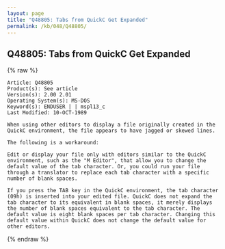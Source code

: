 ```yaml
---
layout: page
title: "Q48805: Tabs from QuickC Get Expanded"
permalink: /kb/048/Q48805/
---
```


## Q48805: Tabs from QuickC Get Expanded

{% raw %}

	Article: Q48805
	Product(s): See article
	Version(s): 2.00 2.01
	Operating System(s): MS-DOS
	Keyword(s): ENDUSER | | mspl13_c
	Last Modified: 10-OCT-1989
	
	When using other editors to display a file originally created in the
	QuickC environment, the file appears to have jagged or skewed lines.
	
	The following is a workaround:
	
	Edit or display your file only with editors similar to the QuickC
	environment, such as the "M Editor", that allow you to change the
	default value of the tab character. Or, you could run your file
	through a translator to replace each tab character with a specific
	number of blank spaces.
	
	If you press the TAB key in the QuickC environment, the tab character
	(09h) is inserted into your edited file. QuickC does not expand the
	tab character to its equivalent in blank spaces, it merely displays
	the number of blank spaces equivalent to the tab character. The
	default value is eight blank spaces per tab character. Changing this
	default value within QuickC does not change the default value for
	other editors.

{% endraw %}
